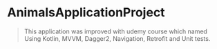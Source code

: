 # AnimalsApplicationProject
> This application was improved with udemy course which named Using Kotlin, MVVM, Dagger2, Navigation, Retrofit and Unit tests.  
 
